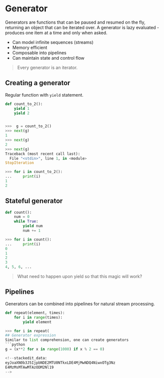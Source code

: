 # Generator
Generators are functions that can be paused and resumed on the fly, returning an object that can be iterated over.
A generator is lazy evaluated - produces one item at a time and only when asked.

 - Can model infinite sequences (streams)
 - Memory efficient
 - Composable into pipelines
 - Can maintain state and control flow

> Every generator is an iterator.

## Creating a generator
Regular function with ```yield``` statement.
```python
def count_to_2():
	yield 1
	yield 2
```
```python

>>>  g = count_to_2()
>>> next(g)
1
>>> next(g)
2
>>> next(g)
Traceback (most recent call last):
  File "<stdin>", line 1, in <module>
StopIteration
```
```python
>>> for i in count_to_2():
... 	print(i)
1
2
```
## Stateful generator
```python
def count():
	num = 0
	while True:
		yield num
		num += 1
```
```python
>>> for i in count():
... 	print(i)
0
1
2
3
4, 5, 6, ...
```
> What need to happen upon yield so that this magic will work?
>
## Pipelines
Generators can be combined into pipelines for natural stream processing.
```python
def repeat(element, times):
	for i in range(times):
		yield element
```
```python
>>> for i in repeat(
## Generator expression
Similar to list comprehension, one can create generators
```python
g = (x**2 for x in range(1000) if x % 2 == 0)

<!--stackedit_data:
eyJoaXN0b3J5IjpbNDE2MTU0NTkxLDE4MjMwNDQ4NiwxOTg3Nz
E4MzMsMTAwMTAzODM2Nl19
-->